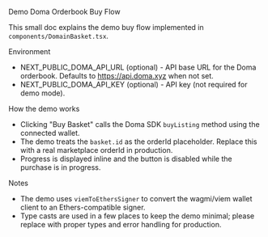 Demo Doma Orderbook Buy Flow

This small doc explains the demo buy flow implemented in `components/DomainBasket.tsx`.

Environment
- NEXT_PUBLIC_DOMA_API_URL (optional) - API base URL for the Doma orderbook. Defaults to https://api.doma.xyz when not set.
- NEXT_PUBLIC_DOMA_API_KEY (optional) - API key (not required for demo mode).

How the demo works
- Clicking "Buy Basket" calls the Doma SDK `buyListing` method using the connected wallet.
- The demo treats the `basket.id` as the orderId placeholder. Replace this with a real marketplace orderId in production.
- Progress is displayed inline and the button is disabled while the purchase is in progress.

Notes
- The demo uses `viemToEthersSigner` to convert the wagmi/viem wallet client to an Ethers-compatible signer.
- Type casts are used in a few places to keep the demo minimal; please replace with proper types and error handling for production.
